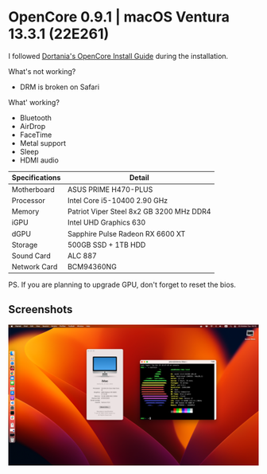 # OpenCore 0.9.1 | macOS Ventura 13.3.1 (22E261)

I followed [Dortania's OpenCore Install Guide](https://dortania.github.io/OpenCore-Install-Guide/prerequisites.html) during the installation.


What's not working?

- DRM is broken on Safari

What' working?

- Bluetooth
- AirDrop
- FaceTime
- Metal support
- Sleep
- HDMI audio

| Specifications | Detail                                   |
| -------------- | ---------------------------------------- |
| Motherboard    | ASUS PRIME H470-PLUS                     |
| Processor      | Intel Core i5-10400 2.90 GHz             |
| Memory         | Patriot Viper Steel 8x2 GB 3200 MHz DDR4 |
| iGPU           | Intel UHD Graphics 630                   |
| dGPU           | Sapphire Pulse Radeon RX 6600 XT         |
| Storage        | 500GB SSD + 1TB HDD                      |
| Sound Card     | ALC 887                                  |
| Network Card   | BCM94360NG                               |

PS. If you are planning to upgrade GPU, don't forget to reset the bios.

## Screenshots

![](./images/ss_ventura.png)
